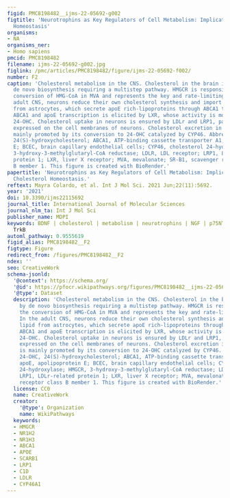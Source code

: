 ```yaml
---
figid: PMC8198482__ijms-22-05692-g002
figtitle: 'Neurotrophins as Key Regulators of Cell Metabolism: Implications for Cholesterol
  Homeostasis'
organisms:
- NA
organisms_ner:
- Homo sapiens
pmcid: PMC8198482
filename: ijms-22-05692-g002.jpg
figlink: /pmc/articles/PMC8198482/figure/ijms-22-05692-f002/
number: F2
caption: 'Cholesterol metabolism in the CNS. Cholesterol in the brain is assured by
  de novo biosynthesis requiring a multistep pathway. HMGCR is responsible for the
  conversion of HMG-CoA in MVA and represents the key and rate-limiting step. In the
  adult CNS, neurons reduce their own cholesterol synthesis and import this lipid
  from astrocytes, which secrete apoE rich-lipoproteins through ABCA1 transporters.
  ABCA1 and apoE transcription is elicited by LXR, whose activity is modulated by
  24-OHC. Cholesterol uptake in neurons is ensured by LDLr and LRP1, particularly
  expressed on the cell membranes of neurons. Cholesterol excretion in the brain is
  mainly promoted by its conversion to 24-OHC catalyzed by CYP46. Abbreviations: 24-OHC,
  24(S)-hydroxycholesterol; ABCA1, ATP-binding cassette transporter A1; apoE, apolipoprotein
  E; BCEC, brain capillary endothelial cells; CYP46, cholesterol 24-hydroxylase; HMGCR,
  3-hydroxy-3-methylglutaryl-CoA reductase; LDLR, LDL receptor; LRP1, LDLr-related
  protein 1; LXR, liver X receptor; MVA, mevalonate; SR-B1, scavenger receptor class
  B member 1. This figure is created with BioRender.'
papertitle: 'Neurotrophins as Key Regulators of Cell Metabolism: Implications for
  Cholesterol Homeostasis.'
reftext: Mayra Colardo, et al. Int J Mol Sci. 2021 Jun;22(11):5692.
year: '2021'
doi: 10.3390/ijms22115692
journal_title: International Journal of Molecular Sciences
journal_nlm_ta: Int J Mol Sci
publisher_name: MDPI
keywords: BDNF | cholesterol | metabolism | neurotrophins | NGF | p75NTR | TrkA |
  TrkB
automl_pathway: 0.9555619
figid_alias: PMC8198482__F2
figtype: Figure
redirect_from: /figures/PMC8198482__F2
ndex: ''
seo: CreativeWork
schema-jsonld:
  '@context': https://schema.org/
  '@id': https://pfocr.wikipathways.org/figures/PMC8198482__ijms-22-05692-g002.html
  '@type': Dataset
  description: 'Cholesterol metabolism in the CNS. Cholesterol in the brain is assured
    by de novo biosynthesis requiring a multistep pathway. HMGCR is responsible for
    the conversion of HMG-CoA in MVA and represents the key and rate-limiting step.
    In the adult CNS, neurons reduce their own cholesterol synthesis and import this
    lipid from astrocytes, which secrete apoE rich-lipoproteins through ABCA1 transporters.
    ABCA1 and apoE transcription is elicited by LXR, whose activity is modulated by
    24-OHC. Cholesterol uptake in neurons is ensured by LDLr and LRP1, particularly
    expressed on the cell membranes of neurons. Cholesterol excretion in the brain
    is mainly promoted by its conversion to 24-OHC catalyzed by CYP46. Abbreviations:
    24-OHC, 24(S)-hydroxycholesterol; ABCA1, ATP-binding cassette transporter A1;
    apoE, apolipoprotein E; BCEC, brain capillary endothelial cells; CYP46, cholesterol
    24-hydroxylase; HMGCR, 3-hydroxy-3-methylglutaryl-CoA reductase; LDLR, LDL receptor;
    LRP1, LDLr-related protein 1; LXR, liver X receptor; MVA, mevalonate; SR-B1, scavenger
    receptor class B member 1. This figure is created with BioRender.'
  license: CC0
  name: CreativeWork
  creator:
    '@type': Organization
    name: WikiPathways
  keywords:
  - HMGCR
  - NR1H2
  - NR1H3
  - ABCA1
  - APOE
  - SCARB1
  - LRP1
  - C1D
  - LDLR
  - CYP46A1
---
```

